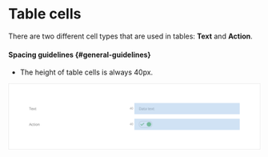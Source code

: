 # Table cells

There are two different cell types that are used in tables: **Text** and **Action**.

#### Spacing guidelines {#general-guidelines}

* The height of table cells is always 40px.

![](/assets/molecules/table-cells-sizing.png)

